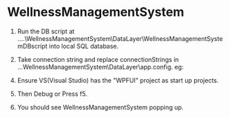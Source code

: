 WellnessManagementSystem
======================


1. Run the DB script at ....\WellnessManagementSystem\DataLayer\WellnessManagementSystemDBscript into local SQL database.


2. Take connection string and replace connectionStrings in ...WellnessManagementSystem\DataLayer\app.config.
eg:
  <connectionStrings>
   <add name="SimulationDataLayer.Properties.Settings.WellnessManagementSystemDBConnectionString"
            connectionString="Data Source=omudcknnkm.database.windows.net;Initial Catalog=WellnessManagementSystemDB;User ID=cennest;Password=cennest"
            providerName="System.Data.SqlClient" /
  </connectionStrings>


4. Ensure VS(Visual Studio) has the "WPFUI" project as start up projects.


5. Then Debug or Press f5.


6. You should see WellnessManagementSystem popping up.